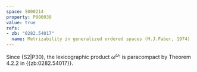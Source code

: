 ```yaml
---
space: S000214
property: P000030
value: true
refs:
- zb: "0282.54017"
  name: Metrizability in generalized ordered spaces (M.J.Faber, 1974)
---
```


Since {S2|P30},
the lexicographic product $\omega^{\omega_1}$ is paracompact
by Theorem 4.2.2 in {{zb:0282.54017}}.
